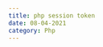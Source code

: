 ```yaml
---
title: php session token
date: 08-04-2021
category: Php
---
```




<?php

$_SESSION[“token”] = sha1(rand());

echo'<a href="abc.php?giris=dogru&token=.'$_SESSION["token"]."';

abc.php dosyasındaki session kontrolü ise şu şekilde olmalıdır:

<?php

if($_GET[“giris”]==dogru){

if(isset($_GET[“token”])&&$_GET[“token”]==$_SESSION[“token”]){

session_start();//Dogruysa oturumu baslat

}

else{

echo “token yanlış!”;

}

}